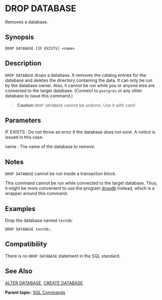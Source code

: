 # DROP DATABASE

Removes a database.

## Synopsis

``` {#sql_command_synopsis}
DROP DATABASE [IF EXISTS] <name>
```

## Description

`DROP DATABASE` drops a database. It removes the catalog entries for the database and deletes the directory containing the data. It can only be run by the database owner. Also, it cannot be run while you or anyone else are connected to the target database. (Connect to `postgres` or any other database to issue this command.)

> **Caution** `DROP DATABASE` cannot be undone. Use it with care!

## Parameters

IF EXISTS
:   Do not throw an error if the database does not exist. A notice is issued in this case.

name
:   The name of the database to remove.

## Notes

`DROP DATABASE` cannot be run inside a transaction block.

This command cannot be run while connected to the target database. Thus, it might be more convenient to use the program [dropdb](../../utility_guide/ref/dropdb.html) instead, which is a wrapper around this command.

## Examples

Drop the database named `testdb`:

```
DROP DATABASE testdb;
```

## Compatibility

There is no `DROP DATABASE` statement in the SQL standard.

## See Also

[ALTER DATABASE](ALTER_DATABASE.html), [CREATE DATABASE](CREATE_DATABASE.html)

**Parent topic:** [SQL Commands](../sql_commands/sql_ref.html)

